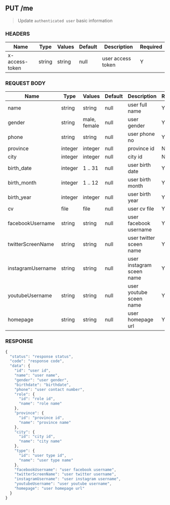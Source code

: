 ## **PUT** /me

> Update `authenticated user` basic information

### **HEADERS**

| Name           | Type   | Values  | Default | Description        | Required |
| -------------- | ------ | ------- | ------- | ------------------ | -------- |
| x-access-token | string | string  | null    | user access token  | Y        |

### **REQUEST BODY**

| Name              | Type    | Values        | Default | Description               | Required |
| ----------------- | ------  | ------------- | ------- | ------------------------- | -------- |
| name              | string  | string        | null    | user full name            | Y        |
| gender            | string  | male, female  | null    | user gender               | Y        |
| phone             | string  | string        | null    | user phone no             | Y        |
| province          | integer | integer       | null    | province id               | N        |
| city              | integer | integer       | null    | city id                   | N        |
| birth_date        | integer | 1 .. 31       | null    | user birth date           | Y        |
| birth_month       | integer | 1 .. 12       | null    | user birth month          | Y        |
| birth_year        | integer | integer       | null    | user birth year           | Y        |
| cv                | file    | file          | null    | user cv file              | Y        |
| facebookUsername  | string  | string        | null    | user facebook username    | Y        |
| twitterScreenName | string  | string        | null    | user twitter sceen name   | Y        |
| instagramUsername | string  | string        | null    | user instagram sceen name | Y        |
| youtubeUsername   | string  | string        | null    | user youtube sceen name   | Y        |
| homepage          | string  | string        | null    | user homepage url         | Y        |

### **RESPONSE**
``` js
{
  "status": "response status",
  "code": "response code",
  "data": {
    "id": "user id",
    "name": "user name",
    "gender": "user gender",
    "birthdate": "birthdate",
    "phone": "user contact number",
    "role": {
      "id": "role id",
      "name": "role name"
    },
    "province": {
      "id": "province id",
      "name": "province name"
    },
    "city": {
      "id": "city id",
      "name": "city name"
    },
    "type": {
      "id": "user type id",
      "name": "user type name"
    },
    "facebookUsername": "user facebook username",
    "twitterScreenName": "user twitter username",
    "instagramUsername": "user instagram username",
    "youtubeUsername": "user youtube username",
    "homepage": "user homepage url"
  }
}
```
